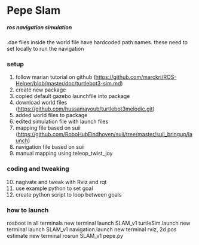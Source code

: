 # Pepe Slam
##### ros navigation simulation
.dae files inside the world file have hardcoded path names. these need to set locally to run the navigation

### setup
1. follow marian tutorial on github (https://github.com/marckri/ROS-Helper/blob/master/doc/turtlebot3-sim.md)
2. create new package
3. copied default gazebo launchfile into package
4. download world files (https://github.com/hussamayoub/turtlebot3melodic.git)
5. added world files to package
6. edited simulation file with launch files
7. mapping file based on suii (https://github.com/RoboHubEindhoven/suii/tree/master/suii_bringup/launch)
8. navigation file based on suii
9. manual mapping using teleop_twist_joy
### coding and tweaking
10. nagivate and tweak with Rviz and rqt
11. use example python to set goal
12. create python script to loop between goals
### how to launch
rosboot in all terminals
new terminal launch SLAM_v1 turtleSim.launch
new terminal launch SLAM_v1 navigation.launch
new terminal rviz, 2d pos estimate
new terminal rosrun SLAM_v1 pepe.py
